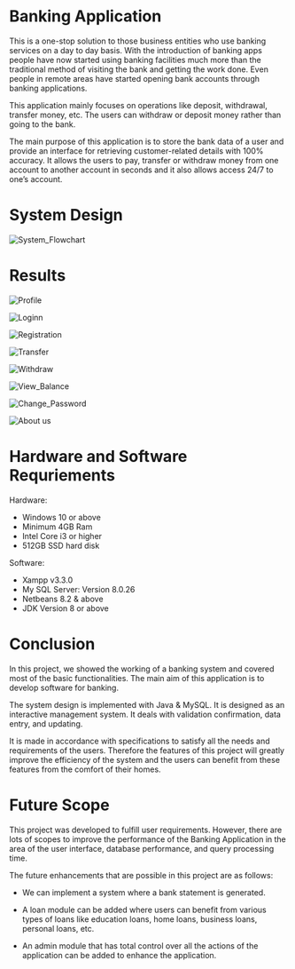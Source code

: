 # Banking Application

This is a one-stop solution to those business entities who use banking services on a day to day basis. With the introduction of banking apps people have now started using banking facilities much more than the traditional method of visiting the bank and getting the work done. Even people in remote areas have started opening bank accounts through banking applications. 

This application mainly focuses on operations like deposit, withdrawal, transfer money, etc. The users can withdraw or deposit money rather than going to the bank. 

The main purpose of this application is to store the bank data of a user and provide an interface for retrieving customer-related details with 100% accuracy. It allows the users to pay, transfer or withdraw money from one account to another account in seconds and it also allows access 24/7 to one’s account.

# System Design 

![System_Flowchart](https://github.com/rovin201/Banking_Application/assets/96007395/f6f0049d-a985-429c-9f67-82255b57765d)

# Results

![Profile](https://github.com/rovin201/Banking_Application/assets/96007395/99cedfa4-e068-4b01-8156-75097645c029)

![Loginn](https://github.com/rovin201/Banking_Application/assets/96007395/598c40ca-89d9-4356-b806-ac57790ed62a)

![Registration](https://github.com/rovin201/Banking_Application/assets/96007395/712276fd-b01a-461b-9e49-539d84c7a75b)

![Transfer](https://github.com/rovin201/Banking_Application/assets/96007395/499706bc-5509-4857-bd45-127679a858f1)

![Withdraw](https://github.com/rovin201/Banking_Application/assets/96007395/bd954109-6480-497c-ac06-8dde7ce1f374)

![View_Balance](https://github.com/rovin201/Banking_Application/assets/96007395/ce25765b-2635-4e8f-af0f-e43f2f938fa4)

![Change_Password](https://github.com/rovin201/Banking_Application/assets/96007395/d696cacc-aa14-4442-9f0d-2cbdcec7a495)

![About us](https://github.com/rovin201/Banking_Application/assets/96007395/6fadf495-38cc-46c5-9b5a-65e64ff1eea1)

# Hardware and Software Requriements 

Hardware:
- Windows 10 or above
- Minimum 4GB Ram
- Intel Core i3 or higher
- 512GB SSD hard disk

Software:
- Xampp v3.3.0  
- My SQL Server: Version 8.0.26
- Netbeans 8.2 & above				
- JDK Version 8 or above

# Conclusion

In this project, we showed the working of a banking system and covered most of the basic functionalities. The main aim of this application is to develop software for banking. 

The system design is implemented with Java & MySQL. It is designed as an interactive management system. It deals with validation confirmation, data entry, and updating. 

It is made in accordance with specifications to satisfy all the needs and requirements of the users. Therefore the features of this project will greatly improve the efficiency of the system and the users can benefit from these features from the comfort of their homes.

# Future Scope

This project was developed to fulfill user requirements. However, there are lots of scopes to improve the performance of the Banking Application in the area of the user interface, database performance, and query processing time. 

The future enhancements that are possible in this project are as follows:

- We can implement a system where a bank statement is generated.

- A loan module can be added where users can benefit from various types of loans like education loans, home loans, business loans, personal loans, etc.

- An admin module that has total control over all the actions of the application can be added to enhance the application.
